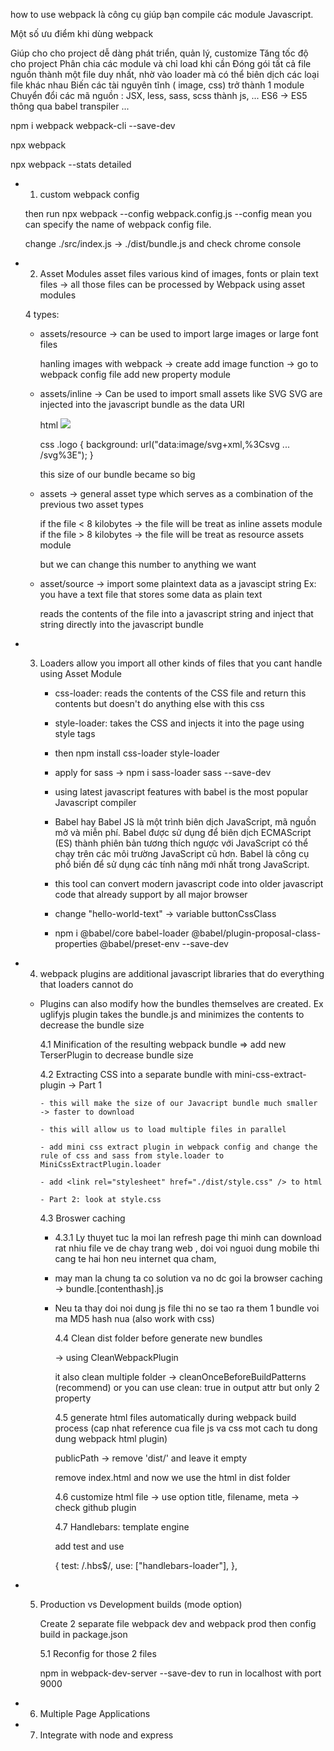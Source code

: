 how to use webpack là công cụ giúp bạn compile các module Javascript.

Một số ưu điểm khi dùng webpack

Giúp cho cho project dễ dàng phát triển, quản lý, customize
Tăng tốc độ cho project
Phân chia các module và chỉ load khi cần
Đóng gói tất cả file nguồn thành một file duy nhất, nhờ vào loader mà có thể biên dịch các loại file khác nhau
Biến các tài nguyên tĩnh ( image, css) trở thành 1 module
Chuyển đổi các mã nguồn : JSX, less, sass, scss thành js, ... ES6 -> ES5 thông qua babel transpiler ...

npm i webpack webpack-cli --save-dev

npx webpack

npx webpack --stats detailed

- 1. custom webpack config

  then run npx webpack --config webpack.config.js
  --config mean you can specify the name of webpack config file.

  change ./src/index.js -> ./dist/bundle.js and check chrome console

- 2. Asset Modules
     asset files various kind of images, fonts or plain text files -> all those files can be processed by Webpack using asset modules

  4 types:

  - assets/resource -> can be used to import large images or large font files

    hanling images with webpack -> create add image function -> go to webpack config file add new property module

  - assets/inline ->
    Can be used to import small assets like SVG
    SVG are injected into the javascript bundle as the data URI

    html
    <img src="data:image/svg+xml,%3Csvg width='247' height='34' xmlns='http://www.w3.org/2000/svg'%3E%3Cg fill='none' fill-rule='evenodd'%3E%3Cg fill='%23FFF' fill-rule='non.zero'%3E%3Cpath d='M13.918 ... 4.022-2.888 4.57V26h-4.46V7.975z' fill='%23D7DCE1'/%3E%3C/g%3E%3C/svg%3E"/>

    css
    .logo {
    background: url("data:image/svg+xml,%3Csvg ... /svg%3E");
    }

    this size of our bundle became so big

  - assets -> general asset type which serves as a combination of the previous two asset types

    if the file < 8 kilobytes -> the file will be treat as inline assets module
    if the file > 8 kilobytes -> the file will be treat as resource assets module

    but we can change this number to anything we want

  - asset/source -> import some plaintext data as a javascipt string Ex: you have a text file that stores some data as plain text

    reads the contents of the file into a javascript string and inject that string directly into the javascript bundle

- 3. Loaders allow you import all other kinds of files that you cant handle using Asset Module

     - css-loader: reads the contents of the CSS file and return this contents but doesn't do anything else with this css
     - style-loader: takes the CSS and injects it into the page using style tags

     - then npm install css-loader style-loader

     - apply for sass -> npm i sass-loader sass --save-dev

     - using latest javascript features with babel is the most popular Javascript compiler

     - Babel hay Babel JS là một trình biên dịch JavaScript, mã nguồn mở và miễn phí. Babel được sử dụng để biên dịch ECMAScript (ES) thành phiên bản tương thích ngược với JavaScript có thể chạy trên các môi trường JavaScript cũ hơn. Babel là công cụ phổ biến để sử dụng các tính năng mới nhất trong JavaScript.

     - this tool can convert modern javascript code into older javascript code that already support by all major browser

     - change "hello-world-text" -> variable buttonCssClass

     - npm i @babel/core babel-loader @babel/plugin-proposal-class-properties @babel/preset-env --save-dev

- 4. webpack plugins are additional javascript libraries that do everything that loaders cannot do

  - Plugins can also modify how the bundles themselves are created. Ex uglifyjs plugin takes the bundle.js and minimizes the contents
    to decrease the bundle size

    4.1 Minification of the resulting webpack bundle => add new TerserPlugin to decrease bundle size

    4.2 Extracting CSS into a separate bundle with mini-css-extract-plugin -> Part 1

        - this will make the size of our Javacript bundle much smaller -> faster to download

        - this will allow us to load multiple files in parallel

        - add mini css extract plugin in webpack config and change the rule of css and sass from style.loader to MiniCssExtractPlugin.loader

        - add <link rel="stylesheet" href="./dist/style.css" /> to html

        - Part 2: look at style.css

    4.3 Broswer caching

    - 4.3.1 Ly thuyet tuc la moi lan refresh page thi minh can download rat nhiu file ve de chay trang web , doi voi nguoi dung mobile thi cang te hai hon neu internet qua cham,

    - may man la chung ta co solution va no dc goi la browser caching -> bundle.[contenthash].js

    - Neu ta thay doi noi dung js file thi no se tao ra them 1 bundle voi ma MD5 hash nua (also work with css)

      4.4 Clean dist folder before generate new bundles

      -> using CleanWebpackPlugin

      it also clean multiple folder -> cleanOnceBeforeBuildPatterns (recommend) or you can use clean: true in output attr but only 2 property

      4.5 generate html files automatically during webpack build process (cap nhat reference cua file js va css mot cach tu dong dung webpack html plugin)

      publicPath -> remove 'dist/' and leave it empty

      remove index.html and now we use the html in dist folder

      4.6 customize html file -> use option title, filename, meta -> check github plugin

      4.7 Handlebars: template engine

      add test and use

      {
      test: /\.hbs$/,
      use: ["handlebars-loader"],
      },

- 5.  Production vs Development builds (mode option)

      Create 2 separate file webpack dev and webpack prod then config build in package.json

      5.1 Reconfig for those 2 files

      npm in webpack-dev-server --save-dev to run in localhost with port 9000

- 6.  Multiple Page Applications

- 7. Integrate with node and express

